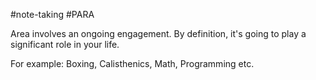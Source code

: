 #note-taking #PARA 

Area involves an ongoing engagement.
By definition, it's going to play a significant role in your life.

For example: Boxing, Calisthenics, Math, Programming etc.